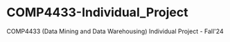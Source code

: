 # COMP4433-Individual_Project
COMP4433 (Data Mining and Data Warehousing) Individual Project - Fall'24
